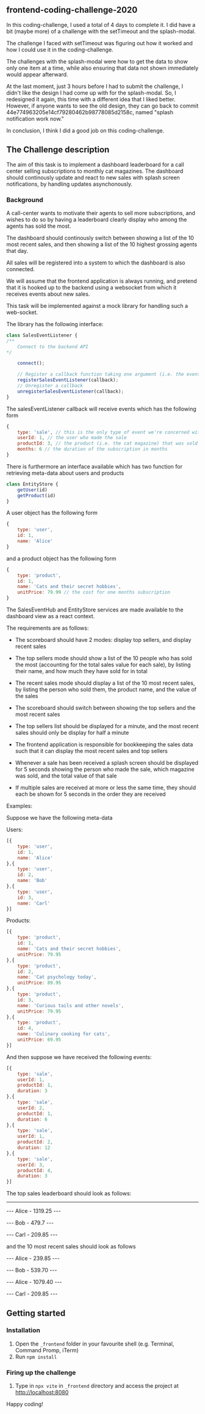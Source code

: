 ## frontend-coding-challenge-2020
In this coding-challenge, I used a total of 4 days to complete it. I did have a bit (maybe more) of a challenge with the setTimeout and the splash-modal.

The challenge I faced with setTimeout was figuring out how it worked and how I could use it in the coding-challenge.

The challenges with the splash-modal were how to get the data to show only one item at a time, while also ensuring that data not shown immediately would appear afterward.

At the last moment, just 3 hours before I had to submit the challenge, I didn't like the design I had come up with for the splash-modal. So, I redesigned it again, this time with a different idea that I liked better. However, if anyone wants to see the old design, they can go back to commit 44e774963205e14cf79280462b98778085d2158c, named "splash notification work now."

In conclusion, I think I did a good job on this coding-challenge.

## The Challenge description 

The aim of this task is to implement a dashboard leaderboard for a call center selling subscriptions to monthly cat magazines. The dashboard should continously update and react to new sales with splash screen notifications, by handling updates asynchonously.

### Background

A call-center wants to motivate their agents to sell more subscriptions, and wishes to do so by having a leaderboard clearly display who among the agents has sold the most.

The dashboard should continously switch between showing a list of the 10 most recent sales, and then showing a list of the 10 highest grossing agents that day.

All sales will be registered into a system to which the dashboard is also connected.

We will assume that the frontend application is always running, and pretend that it is hooked up to the backend using a websocket from which it receives events about new sales.

This task will be implemented against a mock library for handling such a web-socket.

The library has the following interface:
```javascript
class SalesEventListener {
/**
	Connect to the backend API
*/

	connect();

	// Register a callback function taking one argument (i.e. the event)
	registerSalesEventListener(callback);
	// Unregister a callback
	unregisterSalesEventListener(callback);
}
```

The salesEventListener callback will receive events which has the following form
```javascript
{
	type: 'sale', // this is the only type of event we're concerned with
	userId: 1, // the user who made the sale
	productId: 3, // the product (i.e. the cat magazine) that was sold
	months: 6 // the duration of the subscription in months
}
```
There is furthermore an interface available which has two function for retrieving meta-data about users and products
```javascript
class EntityStore {
	getUser(id)
	getProduct(id)
}
```
A user object has the following form

```javascript
{
	type: 'user',
	id: 1,
	name: 'Alice'
}
```

and a product object has the following form

```javascript
{
	type: 'product',
	id: 1,
	name: 'Cats and their secret hobbies',
	unitPrice: 79.99 // the cost for one months subscription
}
```

The SalesEventHub and EntityStore services are made available to the dashboard view as a react context.

The requirements are as follows:

- The scoreboard should have 2 modes: display top sellers, and display recent sales

- The top sellers mode should show a list of the 10 people who has sold the most (accounting for the total sales value for each sale), by listing their name, and how much they have sold for in total

- The recent sales mode should display a list of the 10 most recent sales, by listing the person who sold them, the product name, and the value of the sales

- The scoreboard should switch between showing the top sellers and the most recent sales

- The top sellers list should be displayed for a minute, and the most recent sales should only be display for half a minute

- The frontend application is responsible for bookkeeping the sales data such that it can display the most recent sales and top sellers

- Whenever a sale has been received a splash screen should be displayed for 5 seconds showing the person who made the sale, which magazine was sold, and the total value of that sale

- If multiple sales are received at more or less the same time, they should each be shown for 5 seconds in the order they are received



Examples:

Suppose we have the following meta-data

Users:

```javascript
[{
	type: 'user',
	id: 1,
	name: 'Alice'
},{
	type: 'user',
	id: 2,
	name: 'Bob'
},{
	type: 'user',
	id: 3,
	name: 'Carl'
}]
```

Products:

```javascript
[{
	type: 'product',
	id: 1,
	name: 'Cats and their secret hobbies',
	unitPrice: 79.95
},{
	type: 'product',
	id: 2,
	name: 'Cat psychology today',
	unitPrice: 89.95
},{
	type: 'product',
	id: 3,
	name: 'Curious tails and other novels',
	unitPrice: 79.95
},{
	type: 'product',
	id: 4,
	name: 'Culinary cooking for cats',
	unitPrice: 69.95
}]
```

And then suppose we have received the following events:
```javascript
[{
	type: 'sale',
	userId: 1,
	productId: 1,
	duration: 3
},{
	type: 'sale',
	userId: 2,
	productId: 1,
	duration: 6
},{
	type: 'sale',
	userId: 1,
	productId: 2,
	duration: 12
},{
	type: 'sale',
	userId: 3,
	productId: 4,
	duration: 3
}]
```

The top sales leaderboard should look as follows:

----------------------

--- Alice - 1319.25 ---

--- Bob - 479.7 ---

--- Carl - 209.85 ---

and the 10 most recent sales should look as follows

--- Alice - 239.85 ---

--- Bob - 539.70 ---

--- Alice - 1079.40 ---

--- Carl - 209.85 ---

## Getting started
### Installation
1. Open the `_frontend` folder in your favourite shell (e.g. Terminal, Command Promp, iTerm)
2. Run `npm install`

### Firing up the challenge
1. Type in `npx vite` in `_frontend` directory and access the project at [http://localhost:8080](http://localhost:8080)

Happy coding!
